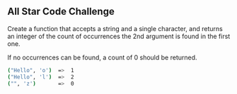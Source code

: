## All Star Code Challenge
Create a function that accepts a string and a single character, and returns an integer of the count of occurrences the 2nd argument is found in the first one.

If no occurrences can be found, a count of 0 should be returned.

```sh
("Hello", 'o')  =>  1
("Hello", 'l')  =>  2
("", 'z')       =>  0
```